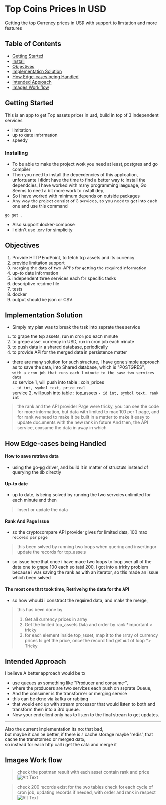 # Top Coins Prices In USD

Getting the top Currency prices in USD with support to limitation and more features

## Table of Contents
- [Getting Started](#getting-started)
- [Install](#install)
- [Objectives](#objectives)
- [Implementation Solution](#implementation-solution)
- [How Edge-cases being Handled](#edgeCases)
- [Intended Approach](#intended-approach)
- [Images Work flow](#images)
## Getting Started

This is an app to get Top assets prices in usd, build in top of 3 independent services
- limitation
- up to date information
- speedy 

### Installing

- To be able to make the project work you need at least, postgres and go compiler
- Then you need to install the dependencies of this application, unfortuante i didnt have the time to find a better way to install the dependcies,
I have worked with many programming language, Go Seems to need a bit more work to install dep,
- So i have worked with minimum depends on outside packages
- Any way the project consist of 3 services, so you need to get into each one and use this command
```
go get .
```  

- Also support docker-compose
- I didn't use .env for simplicity

## Objectives
1. Provide HTTP EndPoint, to fetch top assets and its currency
2. provide limitation support
3. merging the data of two-API's for getting the required information
4. up-to date information 
5. independent three services each for specific tasks
6. descriptive readme file
7. tests 
8. docker
8. output should be json or CSV

## Implementation Solution

- Simply my plan was to break the task into seprate thee service
1. to grape the top assets, run in cron job each minute
2. to grepe asset currency in USD, run in cron job each minute
3. to push data in a shared database, periodically
4. to provide API for the merged data in persistence matter

- there are many solution for such structure, I have gone simple approach
as to save the data, into Shared database, which is "POSTGRES", <br>
```with a cron job that runs each 1 minute to the save two services data```<br>
so service 1, will push into table : coin_prices <br>
```- id int, symbol text, price real``` <br>
service 2, will push into table : top_assets
```- id int, symbol text, rank int``` <br>
> the rank and the API provider Page were tricky, you can see the code for more information, but data with limited to max 100 per 1 page, and for rank we need to make it be built in a matter to make it easy to update documents with the new rank in future
And then, the API service, consume the data in away in which


## How Edge-cases being Handled

#### How to save retrieve data
- using the go-pg driver, and build it in matter of structuts instead of querying the db directly

#### Up-to date 
- up to date, is being solved by running the two servcies unlimited for each minute 
and then <br>
> Insert or update the data

#### Rank And Page Issue
- so the  cryptocompare API provider gives for limited data, 100 max recored per page <br>
> this been solved by running two loops when quering and insertingor update the records for top_assets
- so issue here that once i have made two loops to loop over all of the data one to grape 100 each so tatal 200,
i got into a tricky problem because i was saving the rank as with an iterator, so this made an issue which been solved   

#### The most one that took time, Retriveing the data for the API
- so how whould i constract the required data, and make the merge,
> this has been done by 
>1. Get all currency prices in array 
>2. Get the limited top_assets Data and order by rank *important > tricky
>3. for each element inside top_asset, map it to the array of currency prices to get the price, once the record find get out of loop *> Tricky
## Intended Approach

I believe A better approach would be to 
- use queues as something like "Producer and consumer", 
- where the producers are two services each push on seprate Queue,
- And the consumer is the transformer or merging service
- this can be done via kafka or rabitmq
- that would end up with stream processor that would listen to both 
and transform them into a 3rd queue. 
- Now your end client only has to listen to the final stream to get updates.
--------
Also the current implementation its not that bad, <br>
but maybe it can be better, if there is a cache storage maybe 'redis', that cache the transformed or merged data, <br>
so instead for each http call i get the data and merge it <br>


## Images Work flow
> check the postman result with each asset contain rank and price
![Alt Text](https://media.giphy.com/media/S5iQjzLXDnynkKyHcU/giphy.gif)

> check 200 records exist for the two tables
> check for each cycle of cron job, updating records if needed, with order and rank in respect 
![Alt Text](https://media.giphy.com/media/Tk1By3jMt0LtJXdIpL/giphy.gif)
